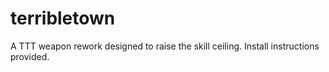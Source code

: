 # terribletown
A TTT weapon rework designed to raise the skill ceiling. Install instructions provided.
